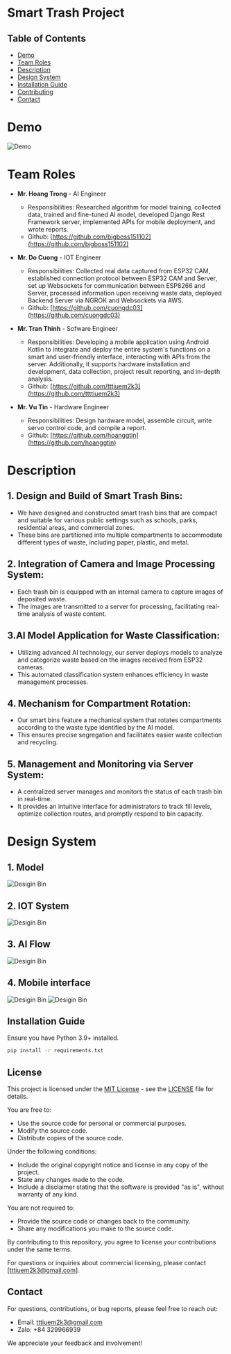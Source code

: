 # Smart Trash Project

## Table of Contents
- [Demo](#demo)
- [Team Roles](#team-roles)
- [Description](#description)
- [Design System](#design-system)
- [Installation Guide](#installation-guide)
- [Contributing](#contributing)
- [Contact](#contact)
# Demo
![Demo](./DEMO/demo.gif)
# Team Roles
- **Mr. Hoang Trong** - AI Engineer
  - Responsibilities: Researched algorithm for model training, collected data, trained and fine-tuned AI model, developed Django Rest Framework server, implemented APIs for mobile deployment, and wrote reports.
  - Github: [https://github.com/bigboss151102](https://github.com/bigboss151102)

- **Mr. Do Cuong** - IOT Engineer
  - Responsibilities: Collected real data captured from ESP32 CAM, established connection protocol between ESP32 CAM and Server, set up Websockets for communication between ESP8266 and Server, processed information upon receiving waste data, deployed Backend Server via NGROK and Websockets via AWS.
  - Github: [https://github.com/cuongdc03](https://github.com/cuongdc03)

- **Mr. Tran Thinh** - Sofware Engineer
  - Responsibilities: Developing a mobile application using Android Kotlin to integrate and deploy the entire system's functions on a smart and user-friendly interface, interacting with APIs from the server. Additionally, it supports hardware installation and development, data collection, project result reporting, and in-depth analysis.
  - Github: [https://github.com/tttiuem2k3](https://github.com/ttttiuem2k3)

- **Mr. Vu Tin** - Hardware Engineer
  - Responsibilities: Design hardware model, assemble circuit, write servo control code, and compile a report.
  - Github: [https://github.com/hoanggtin](https://github.com/hoanggtin)

# Description
## 1. Design and Build of Smart Trash Bins:
- We have designed and constructed smart trash bins that are compact and suitable for various public settings such as schools, parks, residential areas, and commercial zones.
- These bins are partitioned into multiple compartments to accommodate different types of waste, including paper, plastic, and metal.

## 2. Integration of Camera and Image Processing System:
- Each trash bin is equipped with an internal camera to capture images of deposited waste.
- The images are transmitted to a server for processing, facilitating real-time analysis of waste content.

## 3.AI Model Application for Waste Classification:
- Utilizing advanced AI technology, our server deploys models to analyze and categorize waste based on the images received from ESP32 cameras.
- This automated classification system enhances efficiency in waste management processes.

## 4. Mechanism for Compartment Rotation:
- Our smart bins feature a mechanical system that rotates compartments according to the waste type identified by the AI model.
- This ensures precise segregation and facilitates easier waste collection and recycling.

## 5. Management and Monitoring via Server System:
- A centralized server manages and monitors the status of each trash bin in real-time.
- It provides an intuitive interface for administrators to track fill levels, optimize collection routes, and promptly respond to bin capacity.


# Design System
## 1. Model
![Desigin Bin](./DEMO/design_bin.png)
## 2. IOT System
![Desigin Bin](./DEMO/design_system.png)
## 3. AI Flow
![Desigin Bin](./DEMO/ai_flow.png)
## 4. Mobile interface
![Desigin Bin](./DEMO/mobile1.PNG)
![Desigin Bin](./DEMO/mobile2.PNG)
## Installation Guide
Ensure you have Python 3.9+ installed.

```cmd
pip install -r requirements.txt
```

## License
This project is licensed under the [MIT License](https://opensource.org/licenses/MIT) - see the [LICENSE](LICENSE) file for details.

You are free to:
- Use the source code for personal or commercial purposes.
- Modify the source code.
- Distribute copies of the source code.

Under the following conditions:
- Include the original copyright notice and license in any copy of the project.
- State any changes made to the code.
- Include a disclaimer stating that the software is provided "as is", without warranty of any kind.

You are not required to:
- Provide the source code or changes back to the community.
- Share any modifications you make to the source code.

By contributing to this repository, you agree to license your contributions under the same terms.

For questions or inquiries about commercial licensing, please contact [tttiuem2k3@gmail.com].

## Contact
For questions, contributions, or bug reports, please feel free to reach out:

- Email: [tttiuem2k3@gmail.com](tttiuem2k3@gmail.com)
- Zalo: +84 329966939

We appreciate your feedback and involvement!
